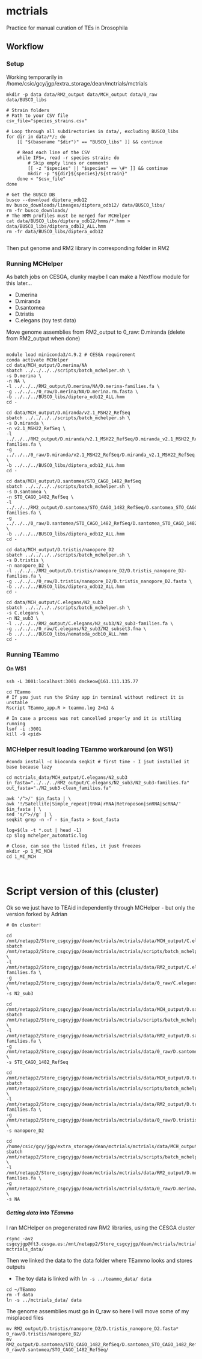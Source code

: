 # mctrials
Practice for manual curation of TEs in Drosophila
## Workflow

### Setup
Working temporarily in /home/csic/gcy/jgp/extra_storage/dean/mctrials/mctrials

```{bash}
mkdir -p data data/RM2_output data/MCH_output data/0_raw data/BUSCO_libs

# Strain folders
# Path to your CSV file
csv_file="species_strains.csv"

# Loop through all subdirectories in data/, excluding BUSCO_libs
for dir in data/*/; do
    [[ "$(basename "$dir")" == "BUSCO_libs" ]] && continue

    # Read each line of the CSV
    while IFS=, read -r species strain; do
        # Skip empty lines or comments
        [[ -z "$species" || "$species" == \#* ]] && continue
        mkdir -p "${dir}${species}/${strain}"
    done < "$csv_file"
done

# Get the BUSCO DB
busco --download diptera_odb12
mv busco_downloads/lineages/diptera_odb12/ data/BUSCO_libs/
rm -fr busco_downloads/
# The HMM profiles must be merged for MCHelper
cat data/BUSCO_libs/diptera_odb12/hmms/*.hmm > data/BUSCO_libs/diptera_odb12_ALL.hmm
rm -fr data/BUSCO_libs/diptera_odb12


```

Then put genome and RM2 library in corresponding folder in RM2

### Running MCHelper
As batch jobs on CESGA, clunky maybe I can make a Nextflow module for this later...
* D.merina
* D.miranda
* D.santomea
* D.tristis
* C.elegans (toy test data)

Move genome assemblies from RM2_output to 0_raw: D.miranda (delete from RM2_output when done)

```{bash}

module load miniconda3/4.9.2 # CESGA requirement
conda activate MCHelper
cd data/MCH_output/D.merina/NA
sbatch ../../../../scripts/batch_mchelper.sh \
-s D.merina \
-n NA \
-l ../../../RM2_output/D.merina/NA/D.merina-families.fa \
-g ../../../0_raw/D.merina/NA/D.merina.rm.fasta \
-b ../../../BUSCO_libs/diptera_odb12_ALL.hmm
cd -

cd data/MCH_output/D.miranda/v2.1_MSH22_RefSeq
sbatch ../../../../scripts/batch_mchelper.sh \
-s D.miranda \
-n v2.1_MSH22_RefSeq \
-l ../../../RM2_output/D.miranda/v2.1_MSH22_RefSeq/D.miranda_v2.1_MSH22_RefSeq-families.fa \
-g ../../../0_raw/D.miranda/v2.1_MSH22_RefSeq/D.miranda_v2.1_MSH22_RefSeq.fasta \
-b ../../../BUSCO_libs/diptera_odb12_ALL.hmm
cd -

cd data/MCH_output/D.santomea/STO_CAGO_1482_RefSeq
sbatch ../../../../scripts/batch_mchelper.sh \
-s D.santomea \
-n STO_CAGO_1482_RefSeq \
-l ../../../RM2_output/D.santomea/STO_CAGO_1482_RefSeq/D.santomea_STO_CAGO_1482_RefSeq-families.fa \
-g ../../../0_raw/D.santomea/STO_CAGO_1482_RefSeq/D.santomea_STO_CAGO_1482_RefSeq.fasta \
-b ../../../BUSCO_libs/diptera_odb12_ALL.hmm
cd -

cd data/MCH_output/D.tristis/nanopore_D2
sbatch ../../../../scripts/batch_mchelper.sh \
-s D.tristis \
-n nanopore_D2 \
-l ../../../RM2_output/D.tristis/nanopore_D2/D.tristis_nanopore_D2-families.fa \
-g ../../../0_raw/D.tristis/nanopore_D2/D.tristis_nanopore_D2.fasta \
-b ../../../BUSCO_libs/diptera_odb12_ALL.hmm
cd -

cd data/MCH_output/C.elegans/N2_sub3
sbatch ../../../../scripts/batch_mchelper.sh \
-s C.elegans \
-n N2_sub3 \
-l ../../../RM2_output/C.elegans/N2_sub3/N2_sub3-families.fa \
-g ../../../0_raw/C.elegans/N2_sub3/N2_subset3.fna \
-b ../../../BUSCO_libs/nematoda_odb10_ALL.hmm
cd -

```

### Running TEammo
#### On WS1
```{bash}
ssh -L 3001:localhost:3001 dmckeow@161.111.135.77

cd TEammo
# If you just run the Shiny app in terminal without redirect it is unstable
Rscript TEammo_app.R > teammo.log 2>&1 &

# In case a process was not cancelled properly and it is stilling running
lsof -i :3001
kill -9 <pid>
```

### MCHelper result loading TEammo workaround (on WS1)
```{bash}
#conda install -c bioconda seqkit # first time - I jsut installed it base because lazy

cd mctrials_data/MCH_output/C.elegans/N2_sub3
in_fasta="../../../RM2_output/C.elegans/N2_sub3/N2_sub3-families.fa"
out_fasta="./N2_sub3-clean_families.fa"

awk '/^>/' $in_fasta | \
awk '!/Satellite|Simple_repeat|tRNA|rRNA|Retroposon|snRNA|scRNA/' $in_fasta | \
sed 's/^>//g' | \
seqkit grep -n -f - $in_fasta > $out_fasta

log=$(ls -t *.out | head -1)
cp $log mchelper_automatic.log

# Close, can see the listed files, it just freezes
mkdir -p 1_MI_MCH
cd 1_MI_MCH



```

# Script version of this (cluster)
Ok so we just have to TEAid independently through MCHelper - but only the version forked by Adrian

```{bash}
# On cluster!

cd /mnt/netapp2/Store_csgcyjgp/dean/mctrials/mctrials/data/MCH_output/C.elegans/N2_sub3
sbatch /mnt/netapp2/Store_csgcyjgp/dean/mctrials/mctrials/scripts/batch_mchelper_teaid.sh \
-l /mnt/netapp2/Store_csgcyjgp/dean/mctrials/mctrials/data/RM2_output/C.elegans/N2_sub3/N2_sub3-families.fa \
-g /mnt/netapp2/Store_csgcyjgp/dean/mctrials/mctrials/data/0_raw/C.elegans/N2_sub3/N2_subset3.fna \
-s N2_sub3

cd /mnt/netapp2/Store_csgcyjgp/dean/mctrials/mctrials/data/MCH_output/D.santomea/STO_CAGO_1482_RefSeq
sbatch /mnt/netapp2/Store_csgcyjgp/dean/mctrials/mctrials/scripts/batch_mchelper_teaid.sh \
-l /mnt/netapp2/Store_csgcyjgp/dean/mctrials/mctrials/data/RM2_output/D.santomea/STO_CAGO_1482_RefSeq/D.santomea_STO_CAGO_1482_RefSeq-families.fa \
-g /mnt/netapp2/Store_csgcyjgp/dean/mctrials/mctrials/data/0_raw/D.santomea/STO_CAGO_1482_RefSeq/D.santomea_STO_CAGO_1482_RefSeq.fasta \
-s STO_CAGO_1482_RefSeq

cd /mnt/netapp2/Store_csgcyjgp/dean/mctrials/mctrials/data/MCH_output/D.tristis/nanopore_D2
sbatch /mnt/netapp2/Store_csgcyjgp/dean/mctrials/mctrials/scripts/batch_mchelper_teaid.sh \
-l /mnt/netapp2/Store_csgcyjgp/dean/mctrials/mctrials/data/RM2_output/D.tristis/nanopore_D2/D.tristis_nanopore_D2-families.fa \
-g /mnt/netapp2/Store_csgcyjgp/dean/mctrials/mctrials/data/0_raw/D.tristis/nanopore_D2/D.tristis_nanopore_D2.fasta \
-s nanopore_D2

cd /home/csic/gcy/jgp/extra_storage/dean/mctrials/mctrials/data/MCH_output/D.merina/NA
sbatch /mnt/netapp2/Store_csgcyjgp/dean/mctrials/mctrials/scripts/batch_mchelper_teaid.sh \
-l /mnt/netapp2/Store_csgcyjgp/dean/mctrials/mctrials/data/RM2_output/D.merina/NA/D.merina-families.fa \
-g /mnt/netapp2/Store_csgcyjgp/dean/mctrials/mctrials/data/0_raw/D.merina/NA/D.merina.rm.fasta \
-s NA

```

##### Getting data into TEammo
I ran MCHelper on pregenerated raw RM2 libraries, using the CESGA cluster

```{bash}
rsync -avz csgcyjgp@ft3.cesga.es:/mnt/netapp2/Store_csgcyjgp/dean/mctrials/mctrials/data/ mctrials_data/
```

Then we linked the data to the data folder where TEammo looks and stores outputs
* The toy data is linked with `ln -s ../teammo_data/ data`
```{bash}
cd ~/TEammo
rm -f data
ln -s ../mctrials_data/ data
```

The genome assemblies must go in 0_raw so here I will move some of my misplaced files
```{bash}
mv RM2_output/D.tristis/nanopore_D2/D.tristis_nanopore_D2.fasta* 0_raw/D.tristis/nanopore_D2/
mv RM2_output/D.santomea/STO_CAGO_1482_RefSeq/D.santomea_STO_CAGO_1482_RefSeq*.fasta* 0_raw/D.santomea/STO_CAGO_1482_RefSeq/
```